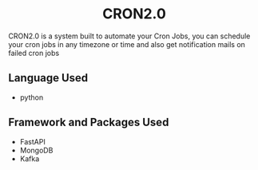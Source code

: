 <h1 align="center">CRON2.0</h1>
CRON2.0 is a system built to automate your Cron Jobs, you can schedule your cron jobs in any timezone or time and also get notification mails on failed cron jobs


##  Language Used
- python

##  Framework and Packages Used
- FastAPI 
- MongoDB 
- Kafka






 
